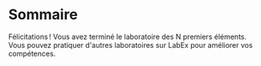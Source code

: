 # Sommaire

Félicitations ! Vous avez terminé le laboratoire des N premiers éléments. Vous pouvez pratiquer d'autres laboratoires sur LabEx pour améliorer vos compétences.
